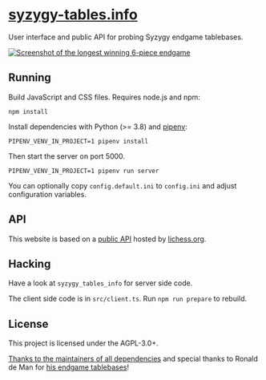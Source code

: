 # [syzygy-tables.info](https://syzygy-tables.info)

User interface and public API for probing Syzygy endgame tablebases.

[![Screenshot of the longest winning 6-piece endgame](/screenshot.png)](https://syzygy-tables.info/?fen=6N1/5KR1/2n5/8/8/8/2n5/1k6%20w%20-%20-%200%201)

## Running

Build JavaScript and CSS files. Requires node.js and npm:

    npm install

Install dependencies with Python (>= 3.8) and [pipenv](https://pipenv.readthedocs.io/en/latest/):

    PIPENV_VENV_IN_PROJECT=1 pipenv install

Then start the server on port 5000.

    PIPENV_VENV_IN_PROJECT=1 pipenv run server

You can optionally copy `config.default.ini` to `config.ini` and adjust
configuration variables.

## API

This website is based on a [public API](https://github.com/niklasf/lila-tablebase) hosted by [lichess.org](https://tablebase.lichess.ovh).

## Hacking

Have a look at `syzygy_tables_info` for server side code.

The client side code is in `src/client.ts`. Run `npm run prepare` to rebuild.

## License

This project is licensed under the AGPL-3.0+.

<a href="https://syzygy-tables.info/legal#thanks">Thanks to the maintainers of all dependencies</a> and special thanks to Ronald de Man for [his endgame tablebases](https://github.com/syzygy1/tb)!

